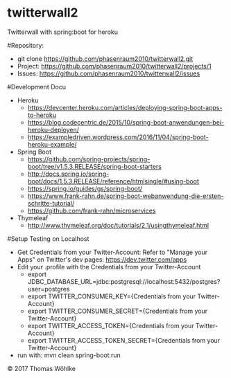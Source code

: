 # twitterwall2
Twitterwall with spring:boot for heroku

#Repository:
- git clone https://github.com/phasenraum2010/twitterwall2.git
- Project: https://github.com/phasenraum2010/twitterwall2/projects/1
- Issues: https://github.com/phasenraum2010/twitterwall2/issues

#Development Docu
- Heroku
  - https://devcenter.heroku.com/articles/deploying-spring-boot-apps-to-heroku
  - https://blog.codecentric.de/2015/10/spring-boot-anwendungen-bei-heroku-deployen/
  - https://exampledriven.wordpress.com/2016/11/04/spring-boot-heroku-example/
- Spring Boot  
  - https://github.com/spring-projects/spring-boot/tree/v1.5.3.RELEASE/spring-boot-starters
  - http://docs.spring.io/spring-boot/docs/1.5.3.RELEASE/reference/htmlsingle/#using-boot
  - https://spring.io/guides/gs/spring-boot/
  - https://www.frank-rahn.de/spring-boot-webanwendung-die-ersten-schritte-tutorial/
  - https://github.com/frank-rahn/microservices
- Thymeleaf 
  - http://www.thymeleaf.org/doc/tutorials/2.1/usingthymeleaf.html


#Setup Testing on Localhost
- Get Credentials from your Twitter-Account: Refer to "Manage your Apps" on Twitter's dev pages: https://dev.twitter.com/apps
- Edit your .profile with the Credentials from your Twitter-Account
  - export JDBC_DATABASE_URL=jdbc:postgresql://localhost:5432/postgres?user=postgres
  - export TWITTER_CONSUMER_KEY={Credentials from your Twitter-Account}
  - export TWITTER_CONSUMER_SECRET={Credentials from your Twitter-Account}
  - export TWITTER_ACCESS_TOKEN={Credentials from your Twitter-Account}
  - export TWITTER_ACCESS_TOKEN_SECRET={Credentials from your Twitter-Account}
- run with: mvn clean spring-boot:run


&copy; 2017 Thomas Wöhlke


